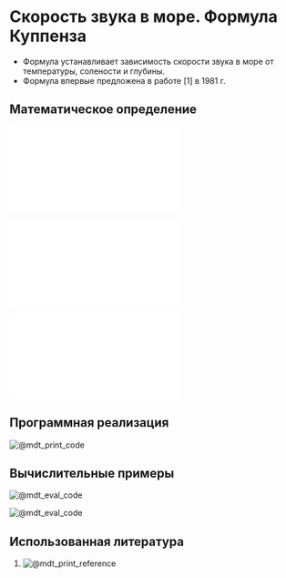 # Скорость звука в море. Формула Куппенза

- Формула устанавливает зависимость скорости звука в море от температуры, 
солености и глубины.
- Формула впервые предложена в работе [1] в 1981 г.

## Математическое определение

![@mdt_print_equation_boxed](include/sound_speed_sea_coppens.tex)

![@mdt_print_markdown](include/sound_speed_sea_coppens_args.md)

![@mdt_print_equation](include/sound_speed_sea_coppens_1.tex)

## Программная реализация

![@mdt_print_code]($/sonar-m/toolbox/sound_speed_sea_coppens.m)

## Вычислительные примеры

![@mdt_eval_code]($/sonar-m/example/sound_speed_sea_coppens_ex_1.m)

![@mdt_eval_code]($/sonar-m/example/sound_speed_sea_coppens_ex_2.m)

## Использованная литература

1. ![@mdt_print_reference]($/reference/coppens1981simple.enw)

